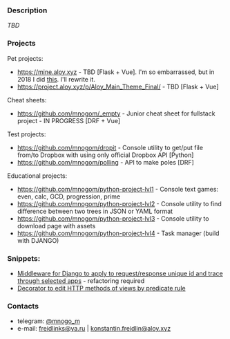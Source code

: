 ### Description
_TBD_

### Projects
Pet projects:
* https://mine.aloy.xyz - TBD [Flask + Vue]. I'm so embarrassed, but in 2018 I did [this](https://github.com/mnogom/minesweeper). I'll rewrite it.
* https://project.aloy.xyz/p/Aloy_Main_Theme_Final/ - TBD [Flask + Vue]

Cheat sheets:
* https://github.com/mnogom/_empty - Junior cheat sheet for fullstack project - IN PROGRESS [DRF + Vue]

Test projects:
* https://github.com/mnogom/dropit - Console utility to get/put file from/to Dropbox with using only official Dropbox API [Python]
* https://github.com/mnogom/polling - API to make poles [DRF]

Educational projects:
* https://github.com/mnogom/python-project-lvl1 - Console text games: even, calc, GCD, progression, prime
* https://github.com/mnogom/python-project-lvl2 - Console utility to find difference between two trees in JSON or YAML format
* https://github.com/mnogom/python-project-lvl3 - Console utility to download page with assets
* https://github.com/mnogom/python-project-lvl4 - Task manager (build with DJANGO)

### Snippets:
* [Middleware for Django to apply to request/response unique id and trace through selected apps](https://github.com/mnogom/_empty/blob/283002ac15a0d5c324f04a2b3a5d72171425b093/backend/backend/backend/middleware/trace_middleware.py) - refactoring required
* [Decorator to edit HTTP methods of views by predicate rule](https://github.com/mnogom/_empty/blob/f1f615df5a2e3a96c17b13acb3d4370bfe988c0a/backend/backend/memo_api/views.py#L24)

### Contacts
* telegram: [@mnogo_m](https://t.me/mnogo_m)
* e-mail: freidlinks@ya.ru | konstantin.freidlin@aloy.xyz


<!--
**mnogom/mnogom** is a ✨ _special_ ✨ repository because its `README.md` (this file) appears on your GitHub profile.

Here are some ideas to get you started:

- 🔭 I’m currently working on ...
- 🌱 I’m currently learning ...
- 👯 I’m looking to collaborate on ...
- 🤔 I’m looking for help with ...
- 💬 Ask me about ...
- 📫 How to reach me: ...
- 😄 Pronouns: ...
- ⚡ Fun fact: ...
-->
